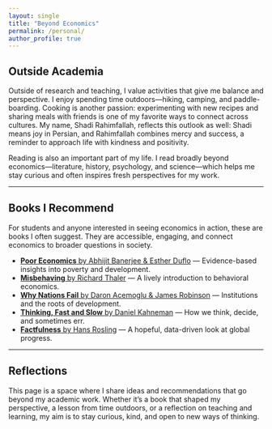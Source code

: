 ```yaml
---
layout: single
title: "Beyond Economics"
permalink: /personal/
author_profile: true
---
```


## Outside Academia
Outside of research and teaching, I value activities that give me balance and perspective. I enjoy spending time outdoors—hiking, camping, and paddle-boarding. Cooking is another passion: experimenting with new recipes and sharing meals with friends is one of my favorite ways to connect across cultures. My name, Shadi Rahimfallah, reflects this outlook as well: Shadi means joy in Persian, and Rahimfallah combines mercy and success, a reminder to approach life with kindness and positivity. 

Reading is also an important part of my life. I read broadly beyond economics—literature, history, psychology, and science—which helps me stay curious and often inspires fresh perspectives for my work.  

---

## Books I Recommend
For students and anyone interested in seeing economics in action, these are books I often suggest. They are accessible, engaging, and connect economics to broader questions in society.  

- [**Poor Economics** by Abhijit Banerjee & Esther Duflo](https://www.amazon.com/dp/1610390938) — Evidence-based insights into poverty and development.  
- [**Misbehaving** by Richard Thaler](https://www.amazon.com/dp/039335279X) — A lively introduction to behavioral economics.  
- [**Why Nations Fail** by Daron Acemoglu & James Robinson](https://www.amazon.com/dp/0307719219) — Institutions and the roots of development.  
- [**Thinking, Fast and Slow** by Daniel Kahneman](https://www.amazon.com/dp/0374533555) — How we think, decide, and sometimes err.  
- [**Factfulness** by Hans Rosling](https://www.amazon.com/dp/1250107814) — A hopeful, data-driven look at global progress.  

---

## Reflections
This page is a space where I share ideas and recommendations that go beyond my academic work. Whether it’s a book that shaped my perspective, a lesson from time outdoors, or a reflection on teaching and learning, my aim is to stay curious, kind, and open to new ways of thinking.
